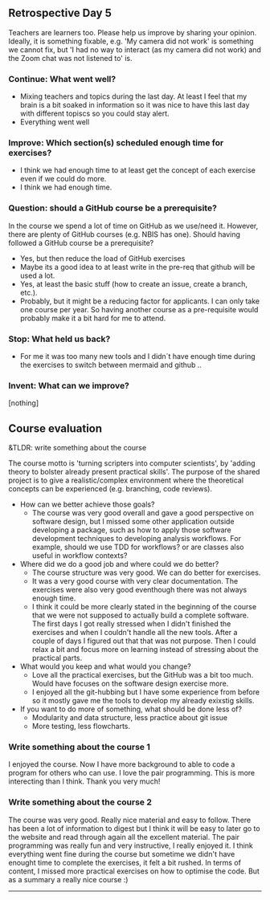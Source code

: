 ## Retrospective Day 5

Teachers are learners too. Please help us improve by sharing your opinion.
Ideally, it is something fixable, e.g. 'My camera did not work' is something
we cannot fix, but 'I had no way to interact (as my camera did not work) and the Zoom chat was not listened to' is.

### Continue: What went well?

- Mixing teachers and topics during the last day.
  At least I feel that my brain is a bit soaked in information
  so it was nice to have this last day with different topiscs
  so you could stay alert.
- Everything went well

### Improve: Which section(s) scheduled enough time for exercises?

- I think we had enough time to at least get the concept of each exercise
  even if we could do more.
- I think we had enough time.

### Question: should a GitHub course be a prerequisite?

In the course we spend a lot of time on GitHub as we use/need it.
However, there are plenty of GitHub courses (e.g. NBIS has one).
Should having followed a GitHub course be a prerequisite?

- Yes, but then reduce the load of GitHub exercises
- Maybe its a good idea to at least write in the pre-req that github will be used a lot.
- Yes, at least the basic stuff (how to create an issue, create a branch, etc.).
- Probably, but it might be a reducing factor for applicants. I can only take one course per year. So having another course as a pre-requisite would probably make it a bit hard for me to attend.

### Stop: What held us back?

- For me it was too many new tools and I didn´t have enough time
  during the exercises to switch between mermaid and github ..

### Invent: What can we improve?

[nothing]

## Course evaluation

&TLDR: write something about the course

The course motto is 'turning scripters into computer scientists',
by 'adding theory to bolster already present practical skills'.
The purpose of the shared project is to give a realistic/complex environment
where the theoretical concepts can be experienced (e.g. branching, code reviews).

- How can we better achieve those goals?
    - The course was very good overall
      and gave a good perspective on software design,
      but I missed some other application outside developing a package,
      such as how to apply those software development techniques
      to developing analysis workflows.
      For example, should we use TDD for workflows? or are classes also useful in workflow contexts?
- Where did we do a good job and where could we do better?
    - The course structure was very good. We can do better for exercises.
    - It was a very good course with very clear documentation.
      The exercises were also very good eventhough there was not always enough time.
    - I think it could be more clearly stated in the beginning of the course
      that we were not supposed to actually build a complete software.
      The first days I got really stressed when I didn't finished
      the exercises and when I couldn't handle all the new tools.
      After a couple of days I figured out that that was not purpose. Then I could relax a bit and focus more on learning instead of stressing about the practical parts.
- What would you keep and what would you change?
    - Love all the practical exercises, but the GitHub was a bit too much.
      Would have focuses on the software design exercise more.
    - I enjoyed all the git-hubbing but I have some experience
      from before so it mostly gave me the tools
      to develop my already exixstig skills.
- If you want to do more of something, what should be done less of?
    - Modularity and data structure, less practice about git issue
    - More testing, less flowcharts.

### Write something about the course 1

I enjoyed the course.
Now I have more background to able to code a program for others who can use.
I love the pair programming.
This is more interecting than I think.
Thank you very much!

### Write something about the course 2

The course was very good.
Really nice material and easy to follow.
There has been a lot of information to digest
but I think it will be easy to later go to the website
and read through again all the excellent material.
The pair programming was really fun and very instructive,
I really enjoyed it.
I think everything went fine during the course
but sometime we didn't have enought time to complete the exercises,
it felt a bit rushed. In terms of content, I missed more practical exercises on how to optimise the code. But as a summary a really nice course :)


---
